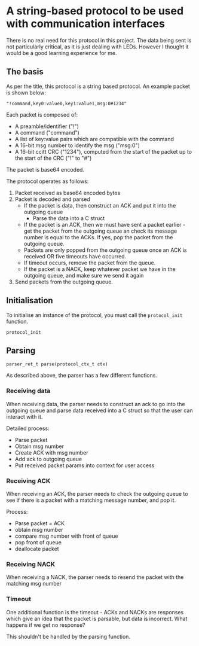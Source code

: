 # A string-based protocol to be used with communication interfaces
There is no real need for this protocol in this project. The data being sent is not particularly critical, as it is just dealing with LEDs. However I thought it would be a good learning experience for me.

## The basis
As per the title, this protocol is a string based protocol. An example packet is shown below:

```
"!command,key0:value0,key1:value1,msg:0#1234"
```

Each packet is composed of:
* A preamble/identifier ("!")
* A command ("command")
* A list of key:value pairs which are compatible with the command
* A 16-bit msg number to identify the msg ("msg:0")
* A 16-bit ccitt CRC ("1234"), computed from the start of the packet up to the start of the CRC ("!" to "#")

The packet is base64 encoded.


The protocol operates as follows:
1. Packet received as base64 encoded bytes
2. Packet is decoded and parsed
    * If the packet is data, then construct an ACK and put it into the outgoing queue
        * Parse the data into a C struct
    * If the packet is an ACK, then we must have sent a packet earlier - get the packet from the outgoing queue an check its message number is equal to the ACKs. If yes, pop the packet from the outgoing queue.
    * Packets are only popped from the outgoing queue once an ACK is received OR five timeouts have occurred.
    * If timeout occurs, remove the packet from the queue.
    * If the packet is a NACK, keep whatever packet we have in the outgoing queue, and make sure we send it again
3. Send packets from the outgoing queue.

## Initialisation
To initialise an instance of the protocol, you must call the `protocol_init` function.

`protocol_init`


## Parsing
```
parser_ret_t parse(protocol_ctx_t ctx)
```

As described above, the parser has a few different functions.

### Receiving data
When receiving data, the parser needs to construct an ack to go into the outgoing queue and parse data received into a C struct so that the user can interact with it.

Detailed process:
* Parse packet
* Obtain msg number
* Create ACK with msg number
* Add ack to outgoing queue
* Put received packet params into context for user access

### Receiving ACK
When receiving an ACK, the parser needs to check the outgoing queue to see if there is a packet with a matching message number, and pop it.

Process:
* Parse packet = ACK
* obtain msg number
* compare msg number with front of queue
* pop front of queue
* deallocate packet

### Receiving NACK
When receiving a NACK, the parser needs to resend the packet with the matching msg number

### Timeout
One additional function is the timeout - ACKs and NACKs are responses which give an idea that the packet is parsable, but data is incorrect. What happens if we get no response?

This shouldn't be handled by the parsing function.

